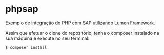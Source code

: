 # phpsap

Exemplo de integração do PHP com SAP utilizando Lumen Framework.

Assim que efetuar o clone do repositório, tenha o composer instalado na sua máquina e execute no seu terminal:

```sh
$ composer install

```
